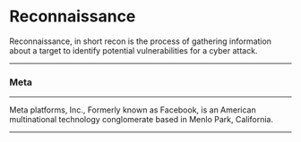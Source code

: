 # Reconnaissance 

Reconnaissance, in short recon is the process of gathering information about a target to identify potential vulnerabilities for a cyber attack.

---

### Meta

---

Meta platforms, Inc., Formerly known as Facebook, is an American multinational technology conglomerate based in Menlo Park, California.

---

